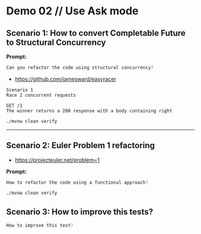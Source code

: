 # Demo 02 // Use Ask mode

## Scenario 1: How to convert Completable Future to Structural Concurrency

**Prompt:**

```bash
Can you refactor the code using structural concurrency?
```

- https://github.com/jamesward/easyracer

```
Scenario 1
Race 2 concurrent requests

GET /1
The winner returns a 200 response with a body containing right
```

```bash
./mvnw clean verify
```

---

## Scenario 2: Euler Problem 1 refactoring

- https://projecteuler.net/problem=1

**Prompt:**

```bash
How to refactor the code using a functional approach?
```

```bash
./mvnw clean verify
```

## Scenario 3: How to improve this tests?

```bash
How to improve this test?
```